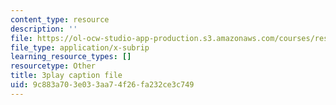 ```yaml
---
content_type: resource
description: ''
file: https://ol-ocw-studio-app-production.s3.amazonaws.com/courses/res-18-009-learn-differential-equations-up-close-with-gilbert-strang-and-cleve-moler-fall-2015/9c883a703e033aa74f26fa232ce3c749_9RJml41PFnc.srt
file_type: application/x-subrip
learning_resource_types: []
resourcetype: Other
title: 3play caption file
uid: 9c883a70-3e03-3aa7-4f26-fa232ce3c749
---
```

